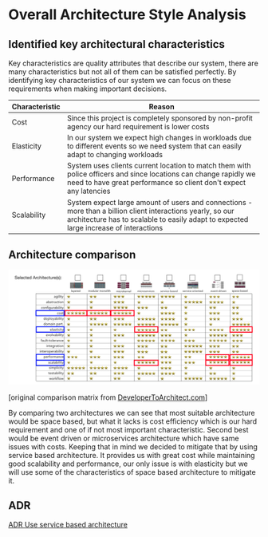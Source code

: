 # Overall Architecture Style Analysis


## Identified key architectural characteristics

Key characteristics are quality attributes that describe our system, there are many characteristics but not all of them can be satisfied perfectly. By identifying key characteristics of our system we can focus on these requirements when making important decisions.

| Characteristic | Reason              |
| -------------  | ------------------- |
| Cost           | Since this project is completely sponsored by non-profit agency our hard requirement is lower costs |
| Elasticity     | In our system we expect high changes in workloads due to different events so we need system that can easily adapt to changing workloads |
| Performance    | System uses clients current location to match them with police officers and since locations can change rapidly we need to have great performance so client don't expect any latencies |
| Scalability    | System expect large amount of users and connections - more than a billion client interactions yearly, so our architecture has to scalable to easily adapt to expected large increase of interactions |

## Architecture comparison

![Architecture characteristics](./diagrams/architecture-characteristics.png)

[original comparison matrix from [DeveloperToArchitect.com](https://www.developertoarchitect.com/downloads/worksheets.html)]

By comparing two architectures we can see that most suitable architecture would be space based, but what it lacks is cost efficiency which is our hard requirement and one of if not most important characteristic. Second best would be event driven or microservices architecture which have same issues with costs. Keeping that in mind we decided to mitigate that by using service based architecture. It provides us with great cost while maintaining good scalability and performance, our only issue is with elasticity but we will use some of the characteristics of space based architecture to mitigate it.

## ADR

[ADR Use service based architecture](./ADRs/ADR-002.md)